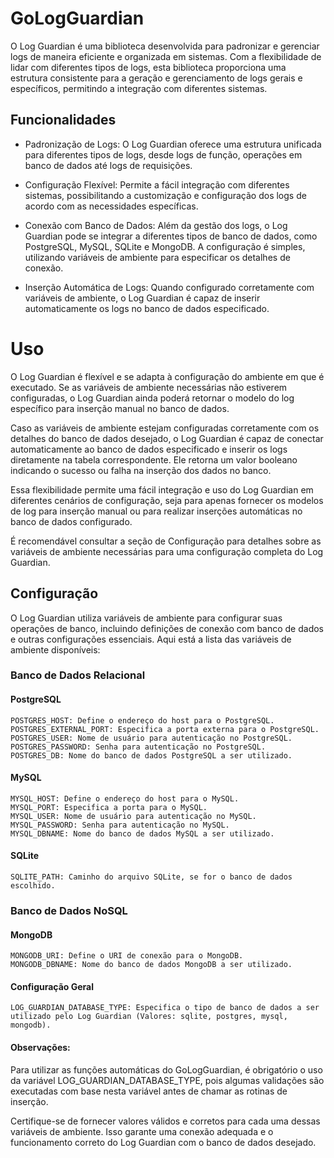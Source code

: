 # GoLogGuardian

O Log Guardian é uma biblioteca desenvolvida para padronizar e gerenciar logs de maneira eficiente e organizada em sistemas. Com a flexibilidade de lidar com diferentes tipos de logs, esta biblioteca proporciona uma estrutura consistente para a geração e gerenciamento de logs gerais e específicos, permitindo a integração com diferentes sistemas.

## Funcionalidades

- Padronização de Logs: O Log Guardian oferece uma estrutura unificada para diferentes tipos de logs, desde logs de função, operações em banco de dados até logs de requisições.

- Configuração Flexível: Permite a fácil integração com diferentes sistemas, possibilitando a customização e configuração dos logs de acordo com as necessidades específicas.

- Conexão com Banco de Dados: Além da gestão dos logs, o Log Guardian pode se integrar a diferentes tipos de banco de dados, como PostgreSQL, MySQL, SQLite e MongoDB. A configuração é simples, utilizando variáveis de ambiente para especificar os detalhes de conexão.

- Inserção Automática de Logs: Quando configurado corretamente com variáveis de ambiente, o Log Guardian é capaz de inserir automaticamente os logs no banco de dados especificado.

# Uso
O Log Guardian é flexível e se adapta à configuração do ambiente em que é executado. Se as variáveis de ambiente necessárias não estiverem configuradas, o Log Guardian ainda poderá retornar o modelo do log específico para inserção manual no banco de dados.

Caso as variáveis de ambiente estejam configuradas corretamente com os detalhes do banco de dados desejado, o Log Guardian é capaz de conectar automaticamente ao banco de dados especificado e inserir os logs diretamente na tabela correspondente. Ele retorna um valor booleano indicando o sucesso ou falha na inserção dos dados no banco.

Essa flexibilidade permite uma fácil integração e uso do Log Guardian em diferentes cenários de configuração, seja para apenas fornecer os modelos de log para inserção manual ou para realizar inserções automáticas no banco de dados configurado.

É recomendável consultar a seção de Configuração para detalhes sobre as variáveis de ambiente necessárias para uma configuração completa do Log Guardian.

## Configuração

O Log Guardian utiliza variáveis de ambiente para configurar suas operações de banco, incluindo definições de conexão com banco de dados e outras configurações essenciais. Aqui está a lista das variáveis de ambiente disponíveis:

### Banco de Dados Relacional

#### PostgreSQL
```
POSTGRES_HOST: Define o endereço do host para o PostgreSQL.
POSTGRES_EXTERNAL_PORT: Especifica a porta externa para o PostgreSQL.
POSTGRES_USER: Nome de usuário para autenticação no PostgreSQL.
POSTGRES_PASSWORD: Senha para autenticação no PostgreSQL.
POSTGRES_DB: Nome do banco de dados PostgreSQL a ser utilizado.
```
#### MySQL
```
MYSQL_HOST: Define o endereço do host para o MySQL.
MYSQL_PORT: Especifica a porta para o MySQL.
MYSQL_USER: Nome de usuário para autenticação no MySQL.
MYSQL_PASSWORD: Senha para autenticação no MySQL.
MYSQL_DBNAME: Nome do banco de dados MySQL a ser utilizado.
```
#### SQLite
```
SQLITE_PATH: Caminho do arquivo SQLite, se for o banco de dados escolhido.
```
### Banco de Dados NoSQL
#### MongoDB
```
MONGODB_URI: Define o URI de conexão para o MongoDB.
MONGODB_DBNAME: Nome do banco de dados MongoDB a ser utilizado.
```
#### Configuração Geral
```
LOG_GUARDIAN_DATABASE_TYPE: Especifica o tipo de banco de dados a ser utilizado pelo Log Guardian (Valores: sqlite, postgres, mysql, mongodb).
```

#### Observações:

Para utilizar as funções automáticas do GoLogGuardian, é obrigatório o uso da variável LOG_GUARDIAN_DATABASE_TYPE, pois algumas validações são executadas com base nesta variável antes de chamar as rotinas de inserção.

Certifique-se de fornecer valores válidos e corretos para cada uma dessas variáveis de ambiente. Isso garante uma conexão adequada e o funcionamento correto do Log Guardian com o banco de dados desejado.
